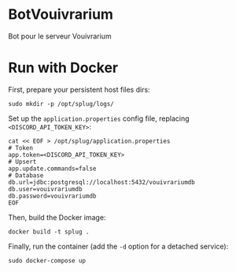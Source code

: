# BotVouivrarium
Bot pour le serveur Vouivrarium

# Run with Docker

First, prepare your persistent host files dirs:

```
sudo mkdir -p /opt/splug/logs/
```

Set up the `application.properties` config file, replacing `<DISCORD_API_TOKEN_KEY>`:

```
cat << EOF > /opt/splug/application.properties
# Token
app.token=<DISCORD_API_TOKEN_KEY>
# Upsert
app.update.commands=false
# Database
db.url=jdbc:postgresql://localhost:5432/vouivrariumdb
db.user=vouivrariumdb
db.password=vouivrariumdb
EOF
```

Then, build the Docker image:

```
docker build -t splug .
```

Finally, run the container (add the `-d` option for a detached service):

```
sudo docker-compose up
```
